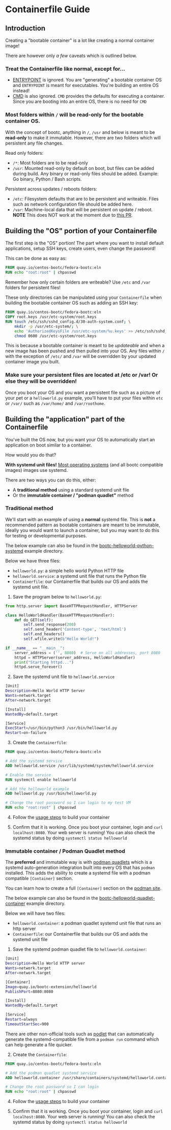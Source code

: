 # Containerfile Guide

## Introduction

Creating a "bootable container" is a lot like creating a normal container image!

There are however only *a few* caveats which is outlined below.

### Treat the Containerfile like normal, except for...

* [ENTRYPOINT](https://github.com/containers/common/blob/4b53eca53c7a03b98161ae1727f4196517f5fcbc/docs/Containerfile.5.md?plain=1#L405) is ignored. You are "generating" a bootable container OS and `ENTRYPOINT` is meant for executables. You're building an entire OS instead!
* [CMD](https://github.com/containers/common/blob/4b53eca53c7a03b98161ae1727f4196517f5fcbc/docs/Containerfile.5.md?plain=1#L257) is also ignored. `CMD` provides the defaults for executing a container. Since you are booting into an entire OS, there is no need for `CMD`

### Most folders within `/` will be read-only for the bootable container OS.

With the concept of bootc, anything in `/`, `/usr` and below is meant to be **read-only** to make it immutable. However, there are two folders which will persistent any file changes.

Read only folders:
- `/*`: Most folders are to be read-only
- `/usr`: Mounted read-only by default on boot, but files can be added during build. Any binary or read-only files should be added. Example: Go binary, Python / Bash scripts.

Persistent across updates / reboots folders:
- `/etc`: Filesystem defaults that are to be persistent and writeable. Files such as network configuration file should be added here.
- `/var`: Machine-local data that will be persistent on update / reboot. **NOTE** This does NOT work at the moment due to [this PR](https://github.com/CentOS/centos-bootc/pull/186).

## Building the "OS" portion of your Containerfile

The first step is the "OS" portion! The part where you want to install default applications, setup SSH keys, create users, even change the password!

This can be done as easy as:

```Dockerfile
FROM quay.io/centos-bootc/fedora-bootc:eln
RUN echo "root:root" | chpasswd
```

Remember how only certain folders are writeable? Use `/etc` and `/var` folders for persistent files!

These only directories can be manipulated using your `Containerfile` when building the bootable container OS such as adding an SSH key:

```Dockerfile
FROM quay.io/centos-bootc/fedora-bootc:eln
COPY root.keys /usr/etc-system/root.keys
RUN touch /etc/ssh/sshd_config.d/30-auth-system.conf; \
    mkdir -p /usr/etc-system/; \
    echo 'AuthorizedKeysFile /usr/etc-system/%u.keys' >> /etc/ssh/sshd_config.d/30-auth-system.conf; \
    chmod 0600 /usr/etc-system/root.keys
```

This is because a bootable container is meant to be *updateable* and when a new image has been pushed and then pulled into your OS. Any files within `/` with the exception of `/etc/` and `/var` will be overridden by your updated container image you built.

### **Make sure your persistent files are located at /etc or /var! Or else they will be overridden!**

Once you boot your OS and you want a persistent file such as a picture of your pet or a `helloworld.py` example, you'll have to put your files within `etc` or `/var/` such as `/var/home/` and `/var/roothome`.

## Building the "application" part of the Containerfile

You've built the OS now, but you want your OS to automatically start an application on boot similar to a container.

How would you do that?

**With systemd unit files!** [Most operating systems](https://en.wikipedia.org/wiki/Systemd#Adoption) (and all bootc compatible images) images use systemd.

There are two ways you can do this, either:
* A **traditional method** using a standard systemd unit file
* Or the **immutable container / "podman quadlet"** method

### Traditional method


We'll start with an example of using a **normal** systemd file. This is **not** a recommended pattern as bootable containers are meant to be immutable, ideally you would want to launch a container, but you may want to do this for testing or developmental purposes.

The below example can also be found in the [bootc-helloworld-python-systemd](/examples/bootc-helloworld-python-systemd/) example directory.

Below we have three files:
- `helloworld.py`: a simple hello world Python HTTP file
- `helloworld.service`: a systemd unit file that runs the Python file
- `Containerfile`: our Containerfile that builds our OS and adds the systemd unit file.

1. Save the program below to `helloworld.py`:

```py
from http.server import BaseHTTPRequestHandler, HTTPServer

class HelloWorldHandler(BaseHTTPRequestHandler):
    def do_GET(self):
        self.send_response(200)
        self.send_header('Content-type', 'text/html')
        self.end_headers()
        self.wfile.write(b"Hello World!")

if __name__ == "__main__":
    server_address = ('', 8080)  # Serve on all addresses, port 8080
    httpd = HTTPServer(server_address, HelloWorldHandler)
    print("Starting httpd...")
    httpd.serve_forever()
```

2. Save the systemd unit file to `helloworld.service`

```sh
[Unit]
Description=Hello World HTTP Server
Wants=network.target
After=network.target

[Install]
WantedBy=default.target

[Service]
ExecStart=/usr/bin/python3 /usr/bin/helloworld.py
Restart=on-failure
```

3. Create the `Containerfile`:

```Dockerfile
FROM quay.io/centos-bootc/fedora-bootc:eln

# Add the systemd service
ADD helloworld.service /usr/lib/systemd/system/helloworld.service

# Enable the service
RUN systemctl enable helloworld

# Add the helloworld example
ADD helloworld.py /usr/bin/helloworld.py

# Change the root password so I can login to my test VM
RUN echo "root:root" | chpasswd
```

4. Follow the [usage steps](https://github.com/containers/podman-desktop-extension-bootc?tab=readme-ov-file#usage) to build your container

5. Confirm that it is working. Once you boot your container, login and `curl localhost:8080`. Your web server is running! You can also check the systemd status by doing `systemctl status helloworld`

### Immutable container / Podman Quadlet method

The **preferred** and immutable way is with [podman quadlets](https://docs.podman.io/en/latest/markdown/podman-systemd.unit.5.html) which is a systemd auto-generation integration built into every OS that has `podman` installed. This adds the ability to create a systemd file with a podman compatible `[Container]` section. 

You can learn how to create a full `[Container]` section on the [podman site](https://docs.podman.io/en/latest/markdown/podman-systemd.unit.5.html).

The below example can also be found in the [bootc-helloworld-quadlet-container](/examples/bootc-helloworld-quadlet-container/) example directory.

Below we will have two files:
- `helloworld.container`: a podman quadlet systemd unit file that runs an http server
- `Containerfile`: our Containerfile that builds our OS and adds the systemd unit file

1. Save the systemd podman quadlet file to `helloworld.container`:

```sh
[Unit]
Description=Hello World HTTP server
Wants=network.target
After=network.target

[Container]
Image=quay.io/bootc-extension/helloworld
PublishPort=8080:8080

[Install]
WantedBy=default.target

[Service]
Restart=always
TimeoutStartSec=900
```

There are other non-official tools such as [podlet](https://github.com/k9withabone/podlet) that can automatically generate the systemd-compatible file from a `podman run` command which can help generate a file quicker.

2. Create the `Containerfile`:

```Dockerfile
FROM quay.io/centos-bootc/fedora-bootc:eln

# Add the podman quadlet systemd service
ADD helloworld.container /usr/share/containers/systemd/helloworld.container

# Change the root password so I can login
RUN echo "root:root" | chpasswd
```

4. Follow the [usage steps](https://github.com/containers/podman-desktop-extension-bootc?tab=readme-ov-file#usage) to build your container

5. Confirm that it is working. Once you boot your container, login and `curl localhost:8080`. Your web server is running! You can also check the systemd status by doing `systemctl status helloworld`
